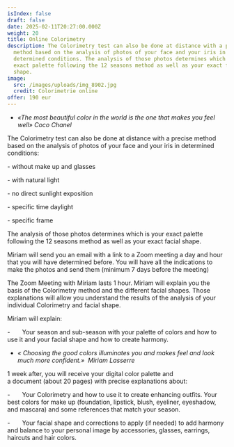 ```yaml
---
isIndex: false
draft: false
date: 2025-02-11T20:27:00.000Z
weight: 20
title: Online Colorimetry
description: The Colorimetry test can also be done at distance with a precise
  method based on the analysis of photos of your face and your iris in
  determined conditions. The analysis of those photos determines which is your
  exact palette following the 12 seasons method as well as your exact facial
  shape.
image:
  src: /images/uploads/img_8902.jpg
  credit: Colorimetrie online
offer: 190 eur
---
```

* *«The most beautiful color in the world is the one that makes you feel well» Coco Chanel*

The Colorimetry test can also be done at distance with a precise method based on the analysis of photos of your face and your iris in determined conditions:

\- without make up and glasses

\- with natural light

\- no direct sunlight exposition

\- specific time daylight

\- specific frame

The analysis of those photos determines which is your exact palette following the 12 seasons method as well as your exact facial shape. 

Miriam will send you an email with a link to a Zoom meeting a day and hour that you will have determined before. You will have all the indications to make the photos and send them (minimum 7 days before the meeting)

The Zoom Meeting with Miriam lasts 1 hour. Miriam will explain you the basis of the Colorimetry method and the different facial shapes. Those explanations will allow you understand the results of the analysis of your individual Colorimetry and facial shape. 

Miriam will explain:

\-       Your season and sub-season with your palette of colors and how to use it and your facial shape and how to create harmony.

* *« Choosing the good colors illuminates you and makes feel and look much more confident.»  Miriam Lasserre*

1 week after, you will receive your digital color palette and a document (about 20 pages) with precise explanations about:

\-       Your Colorimetry and how to use it to create enhancing outfits. Your best colors for make up (foundation, lipstick, blush, eyeliner, eyeshadow, and mascara) and some references that match your season. 

\-       Your facial shape and corrections to apply (if needed) to add harmony and balance to your personal image by accessories, glasses, earrings, haircuts and hair colors.
